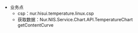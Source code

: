 

- 业务点
	- csp：nur.hisui.temperature.linux.csp
	- 获取数据：Nur.NIS.Service.Chart.API.TemperatureChart  getContentCurve